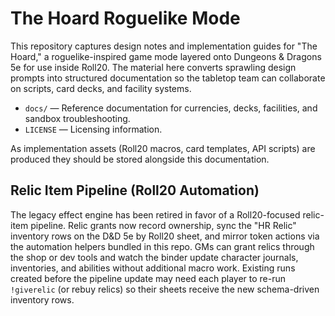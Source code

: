 # The Hoard Roguelike Mode

This repository captures design notes and implementation guides for "The Hoard," a roguelike-inspired game mode layered onto Dungeons & Dragons 5e for use inside Roll20. The material here converts sprawling design prompts into structured documentation so the tabletop team can collaborate on scripts, card decks, and facility systems.

* `docs/` — Reference documentation for currencies, decks, facilities, and sandbox troubleshooting.
* `LICENSE` — Licensing information.

As implementation assets (Roll20 macros, card templates, API scripts) are produced they should be stored alongside this documentation.

## Relic Item Pipeline (Roll20 Automation)

The legacy effect engine has been retired in favor of a Roll20-focused relic-item pipeline. Relic grants now record ownership, sync the "HR Relic" inventory rows on the D&D 5e by Roll20 sheet, and mirror token actions via the automation helpers bundled in this repo. GMs can grant relics through the shop or dev tools and watch the binder update character journals, inventories, and abilities without additional macro work. Existing runs created before the pipeline update may need each player to re-run `!giverelic` (or rebuy relics) so their sheets receive the new schema-driven inventory rows.
